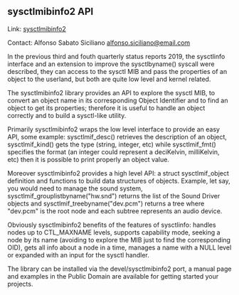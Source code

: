 ## sysctlmibinfo2 API ##

Link:	 [sysctlmibinfo2](https://gitlab.com/alfix/sysctlmibinfo2)  

Contact: Alfonso Sabato Siciliano <alfonso.siciliano@email.com>  

In the previous third and fouth quarterly status reports 2019, the sysctlinfo
interface and an extension to improve the sysctlbyname() syscall were described,
they can access to the sysctl MIB and pass the properties of an object to the
userland, but both are quite low level and kernel related.

The sysctlmibinfo2 library provides an API to explore the sysctl MIB, to convert
an object name in its corresponding Object Identifier and to find an object to
get its properties; therefore it is useful to handle an object correctly and to
build a sysctl-like utility.

Primarily sysctlmibinfo2 wraps the low level interface to provide an easy API,
some example: sysctlmif\_desc() retrieves the description of an object,
sysctlmif\_kind() gets the type (string, integer, etc) while sysctlmif\_fmt()
specifies the format (an integer could represent a deciKelvin, milliKelvin, etc)
then it is possible to print properly an object value.

Moreover sysctlmibinfo2 provides a high level API: a struct sysctlmif\_object
definition and functions to build data structures of objects.
Example, let say, you would need to manage the sound system,
sysctlmif\_grouplistbyname("hw.snd") returns the list of the Sound Driver
objects and sysctlmif\_treebyname("dev.pcm") returns a tree where "dev.pcm" is
the root node and each subtree represents an audio device.

Obviously sysctlmibinfo2 benefits of the features of sysctlinfo: handles nodes
up to CTL\_MAXNAME levels, supports capability mode, seeking a node by its name
(avoiding to explore the MIB just to find the corresponding OID), gets all info
about a node in a time, manages a name with a NULL level or expanded with an
input for the sysctl handler.

The library can be installed via the devel/sysctlmibinfo2 port, a manual page
and examples in the Public Domain are available for getting started your projects.
